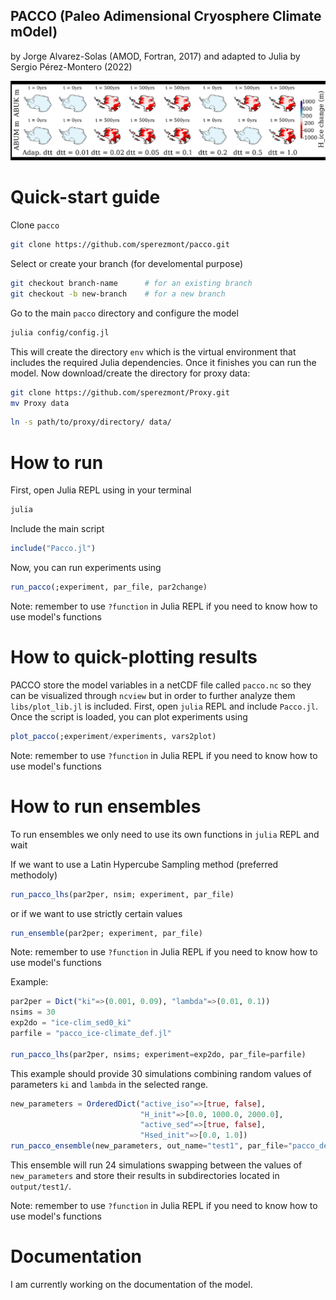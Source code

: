 ## PACCO (Paleo Adimensional Cryosphere Climate mOdel)
by Jorge Alvarez-Solas (AMOD, Fortran, 2017) and adapted to Julia by Sergio Pérez-Montero (2022)

![Model scheme](config/pacco_scheme.png?raw=true)

# Quick-start guide
Clone `pacco`
```bash
git clone https://github.com/sperezmont/pacco.git
```
Select or create your branch (for develomental purpose)
```bash
git checkout branch-name      # for an existing branch
git checkout -b new-branch    # for a new branch
```
Go to the main `pacco` directory and configure the model
```bash
julia config/config.jl
```
This will create the directory `env` which is the virtual environment that includes the required Julia dependencies. Once it finishes you can run the model. Now download/create the directory for proxy data:

```bash
git clone https://github.com/sperezmont/Proxy.git
mv Proxy data
```

```bash
ln -s path/to/proxy/directory/ data/
```

# How to run
First, open Julia REPL using in your terminal
```bash
julia
```
Include the main script
```julia
include("Pacco.jl")
```
Now, you can run experiments using
```julia
run_pacco(;experiment, par_file, par2change)
```
Note: remember to use `?function` in Julia REPL if you need to know how to use model's functions

# How to quick-plotting results
PACCO store the model variables in a netCDF file called `pacco.nc` so they can be visualized through `ncview` but in order to further analyze them `libs/plot_lib.jl` is included. First, open `julia` REPL and include `Pacco.jl`. Once the script is loaded, you can plot experiments using
```julia
plot_pacco(;experiment/experiments, vars2plot)  
```
Note: remember to use `?function` in Julia REPL if you need to know how to use model's functions
# How to run ensembles
To run ensembles we only need to use its own functions in `julia` REPL and wait

If we want to use a Latin Hypercube Sampling method (preferred methodoly)
```julia
run_pacco_lhs(par2per, nsim; experiment, par_file)
```
or if we want to use strictly certain values
```julia
run_ensemble(par2per; experiment, par_file) 
```
Note: remember to use `?function` in Julia REPL if you need to know how to use model's functions

Example:
```julia
par2per = Dict("ki"=>(0.001, 0.09), "lambda"=>(0.01, 0.1))
nsims = 30
exp2do = "ice-clim_sed0_ki"
parfile = "pacco_ice-climate_def.jl"

run_pacco_lhs(par2per, nsims; experiment=exp2do, par_file=parfile)
```
This example should provide 30 simulations combining random values of parameters `ki` and `lambda` in the selected range. 

```julia
new_parameters = OrderedDict("active_iso"=>[true, false],
                             "H_init"=>[0.0, 1000.0, 2000.0],
                             "active_sed"=>[true, false],
                             "Hsed_init"=>[0.0, 1.0])
run_pacco_ensemble(new_parameters, out_name="test1", par_file="pacco_default.jl")
```
This ensemble will run 24 simulations swapping between the values of `new_parameters` and store their results in subdirectories located in `output/test1/`.

Note: remember to use `?function` in Julia REPL if you need to know how to use model's functions

# Documentation
I am currently working on the documentation of the model.
